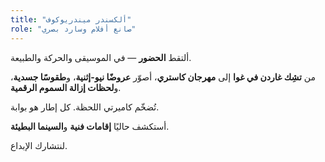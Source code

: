 ```yaml
---
title: "ألكسندر ميندريوكوف"
role: "صانع أفلام وسارد بصري"
---
```


ألتقط **الحضور** — في الموسيقى والحركة والطبيعة.

من **تشِك غاردن في غوا** إلى **مهرجان كاستري**، أصوّر **عروضًا نيو-إثنية**، و**طقوسًا جسدية**، و**لحظات إزالة السموم الرقمية**.

تُضخّم كاميرتي اللحظة. كل إطار هو بوابة.

أستكشف حاليًا **إقامات فنية** و**السينما البطيئة**.

لنتشارك الإبداع.
